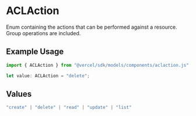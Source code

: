 # ACLAction

Enum containing the actions that can be performed against a resource. Group operations are included.

## Example Usage

```typescript
import { ACLAction } from "@vercel/sdk/models/components/aclaction.js";

let value: ACLAction = "delete";
```

## Values

```typescript
"create" | "delete" | "read" | "update" | "list"
```